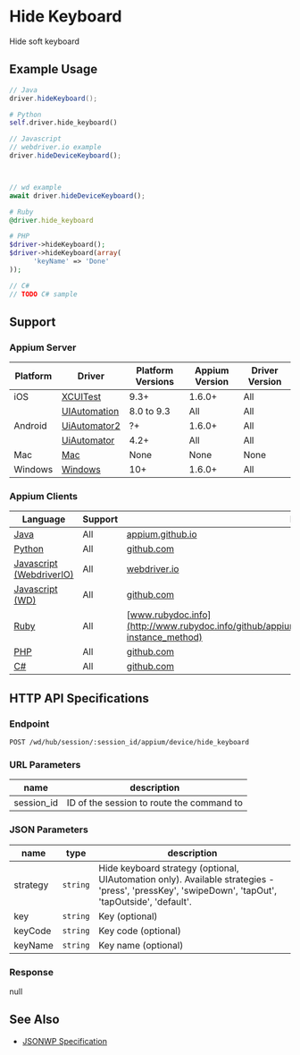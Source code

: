 # Hide Keyboard

Hide soft keyboard
## Example Usage

```java
// Java
driver.hideKeyboard();

```

```python
# Python
self.driver.hide_keyboard()

```

```javascript
// Javascript
// webdriver.io example
driver.hideDeviceKeyboard();



// wd example
await driver.hideDeviceKeyboard();

```

```ruby
# Ruby
@driver.hide_keyboard

```

```php
# PHP
$driver->hideKeyboard();
$driver->hideKeyboard(array(
      'keyName' => 'Done'
));

```

```csharp
// C#
// TODO C# sample

```



## Support

### Appium Server

|Platform|Driver|Platform Versions|Appium Version|Driver Version|
|--------|----------------|------|--------------|--------------|
| iOS | [XCUITest](/docs/en/drivers/ios-xcuitest.md) | 9.3+ | 1.6.0+ | All |
|  | [UIAutomation](/docs/en/drivers/ios-uiautomation.md) | 8.0 to 9.3 | All | All |
| Android | [UiAutomator2](/docs/en/drivers/android-uiautomator2.md) | ?+ | 1.6.0+ | All |
|  | [UiAutomator](/docs/en/drivers/android-uiautomator.md) | 4.2+ | All | All |
| Mac | [Mac](/docs/en/drivers/mac.md) | None | None | None |
| Windows | [Windows](/docs/en/drivers/windows.md) | 10+ | 1.6.0+ | All |

### Appium Clients

|Language|Support|Documentation|
|--------|-------|-------------|
|[Java](https://github.com/appium/java-client/releases/latest)| All |  [appium.github.io](http://appium.github.io/java-client/io/appium/java_client/HidesKeyboard.html#hideKeyboard--)  |
|[Python](https://github.com/appium/python-client/releases/latest)| All |  [github.com](https://github.com/appium/python-client/blob/master/appium/webdriver/webdriver.py#L378)  |
|[Javascript (WebdriverIO)](http://webdriver.io/index.html)| All |  [webdriver.io](http://webdriver.io/api/mobile/hideDeviceKeyboard.html)  |
|[Javascript (WD)](https://github.com/admc/wd/releases/latest)| All |  [github.com](https://github.com/admc/wd/blob/master/lib/commands.js#L2609)  |
|[Ruby](https://github.com/appium/ruby_lib/releases/latest)| All |  [www.rubydoc.info](http://www.rubydoc.info/github/appium/ruby_lib_core/Appium/Core/Device#hide_keyboard-instance_method)  |
|[PHP](https://github.com/appium/php-client/releases/latest)| All |  [github.com](https://github.com/appium/php-client/)  |
|[C#](https://github.com/appium/appium-dotnet-driver/releases/latest)| All |  [github.com](https://github.com/appium/appium-dotnet-driver/)  |

## HTTP API Specifications

### Endpoint

`POST /wd/hub/session/:session_id/appium/device/hide_keyboard`

### URL Parameters

|name|description|
|----|-----------|
|session_id|ID of the session to route the command to|

### JSON Parameters

|name|type|description|
|----|----|-----------|
| strategy | `string` | Hide keyboard strategy (optional, UIAutomation only). Available strategies - 'press', 'pressKey', 'swipeDown', 'tapOut', 'tapOutside', 'default'. |
| key | `string` | Key (optional) |
| keyCode | `string` | Key code (optional) |
| keyName | `string` | Key name (optional) |

### Response

null

## See Also

* [JSONWP Specification](https://github.com/appium/appium-base-driver/blob/master/lib/mjsonwp/routes.js#L381)
